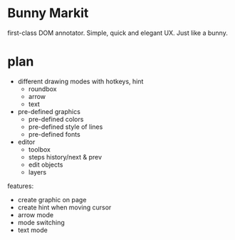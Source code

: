 # Bunny Markit
first-class DOM annotator. Simple, quick and elegant UX. Just like a bunny.

# plan
- different drawing modes with hotkeys, hint
  - roundbox
  - arrow
  - text
- pre-defined graphics
  - pre-defined colors
  - pre-defined style of lines
  - pre-defined fonts
- editor
  - toolbox
  - steps history/next & prev
  - edit objects
  - layers


features:
- create graphic on page
- create hint when moving cursor
- arrow mode
- mode switching
- text mode